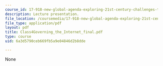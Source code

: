 ```yaml
---
course_id: 17-918-new-global-agenda-exploring-21st-century-challenges-through-innovations-in-information-technologies-january-iap-2006
description: Lecture presentation.
file_location: /coursemedia/17-918-new-global-agenda-exploring-21st-century-challenges-through-innovations-in-information-technologies-january-iap-2006/6a3d5790ceb669fb5a9e04846d2b8dde_Class4Governing_the_Internet_final.pdf
file_type: application/pdf
layout: pdf
title: Class4Governing_the_Internet_final.pdf
type: course
uid: 6a3d5790ceb669fb5a9e04846d2b8dde

---
```

None